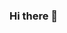 ### Hi there 👋

<!--
**ParrishJ/ParrishJ** is a ✨ _special_ ✨ repository because its `README.md` (this file) appears on your GitHub profile.

Hello! I’m Jared - I’m curious, thoughtful, and always looking to learn more. I enjoy solving complex problems with modern web technology and implementing aesthetically pleasing web design. I have a passion for working with technology across the webstack and specialize in using HTML, CSS, SCSS / LESS,  and JavaScript along with various frameworks and libraries. 

Some of my favorite front end technologies to work with includes:

* React
* Redux
* JavaScript
* Bootstrap 
* React Bootstrap
* LESS  / SCSS
* Tailwind CSS 

Some back end technologies I enjoy working with include:

* Node.js / express.js
* knex.js
* PostgreSQL
* SQLite

I’m always looking to learn and create new things and aim to add new projects to GitHub on a regular basis. 

Thanks for stopping by! 
